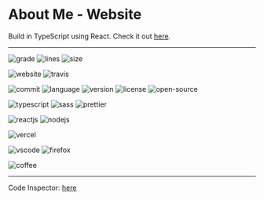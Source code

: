 # About Me - Website

Build in TypeScript using React. Check it out [here](https://thomaslipman.vercel.app).

---

![grade](https://www.code-inspector.com/project/20790/status/svg?style=flat-square)
![lines](https://img.shields.io/tokei/lines/github/luximus-hunter/about-me)
![size](https://img.shields.io/github/languages/code-size/luximus-hunter/about-me)

![website](https://img.shields.io/website?url=https%3A%2F%2Fthomaslipman.vercel.app)
![travis](https://img.shields.io/travis/com/luximus-hunter/about-me)

![commit](https://img.shields.io/github/last-commit/luximus-hunter/about-me)
![language](https://img.shields.io/github/languages/top/luximus-hunter/about-me)
![version](https://img.shields.io/github/package-json/v/luximus-hunter/about-me)
![license](https://img.shields.io/github/license/luximus-hunter/about-me)
![open-source](https://img.shields.io/badge/open%20source-❤-FF0000)

![typescript](https://img.shields.io/badge/written%20in-typescript-3178C6?logo=typescript)
![sass](https://img.shields.io/badge/styled%20with-sass-CC6699?logo=sass)
![prettier](https://img.shields.io/badge/code_style-prettier-F7B93E.svg?logo=prettier)

![reactjs](https://img.shields.io/badge/framework-react.js-61DAFB?logo=react)
![nodejs](https://img.shields.io/badge/powered%20by-node.js-339933?logo=node.js)

![vercel](https://img.shields.io/badge/hosted%20by-vercel-000000?logo=vercel)

![vscode](https://img.shields.io/badge/build%20in-visual%20studio%20code-007ACC?logo=visual-studio-code)
![firefox](https://img.shields.io/badge/tested%20in-firefox-FF7139?logo=firefox-browser)

![coffee](https://img.shields.io/badge/feuled%20by-caffeine-604020?logo=coffeescript)

---

Code Inspector: [here](https://frontend.code-inspector.com/public/project/20790/about-me/dashboard)
